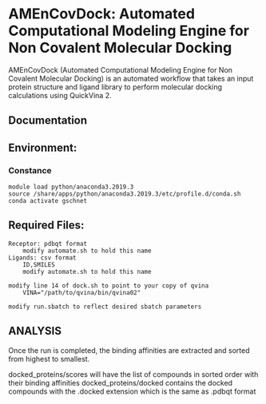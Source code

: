# AMEnCovDock: Automated Computational Modeling Engine for Non Covalent Molecular Docking

AMEnCovDock (Automated Computational Modeling Engine for Non Covalent Molecular Docking) is an automated workflow that takes an input protein structure and ligand library to perform molecular docking calculations using QuickVina 2.

## Documentation


## Environment:
### Constance

	module load python/anaconda3.2019.3
	source /share/apps/python/anaconda3.2019.3/etc/profile.d/conda.sh
	conda activate gschnet

## Required Files:
	Receptor: pdbqt format
		modify automate.sh to hold this name
	Ligands: csv format
		ID,SMILES
		modify automate.sh to hold this name

	modify line 14 of dock.sh to point to your copy of qvina
    	VINA="/path/to/qvina/bin/qvina02"

	modify run.sbatch to reflect desired sbatch parameters


## ANALYSIS
Once the run is completed, the binding affinities are extracted and sorted from highest to smallest. 	

docked_proteins/scores will have the list of compounds in sorted order with their binding affinities
docked_proteins/docked contains the docked compounds with the .docked extension which is the same as .pdbqt format
